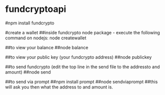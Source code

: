 # fundcryptoapi

#npm install fundcrypto

#create a wallet 
##inside fundcrypto node package - execute the following command on nodejs: node createwallet

##to view your balance 
##node balance

##to view your public key (your fundcrypto address)
##node publickey

##to send fundcrypto (edit the top line in the send file to the addressto and amount)
##node send

##to send via prompt
##npm install prompt 
##node sendviaprompt 
##this will ask you then what the address to and amount is.
